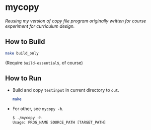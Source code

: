 # mycopy

*Reusing my version of copy file program originally written for course experiment for curriculum design.*  

## How to Build

```sh
make build_only
```

(Require `build-essential`s, of course)

## How to Run

- Build and copy `testinput` in current directory to `out`.  

    ```sh
    make
    ```

- For other, see `mycopy -h`.  

    ```txt
    $ ./mycopy -h
    Usage: PROG_NAME SOURCE_PATH [TARGET_PATH]
    ```

